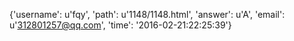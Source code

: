 {'username': u'fqy', 'path': u'1148/1148.html', 'answer': u'A', 'email': u'312801257@qq.com', 'time': '2016-02-21:22:25:39'}